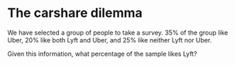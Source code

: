 # The carshare dilemma

We have selected a group of people to take a survey. 35% of the group like Uber,
20% like both Lyft and Uber, and 25% like neither Lyft nor Uber. 

Given this information, what percentage of the sample likes Lyft? 